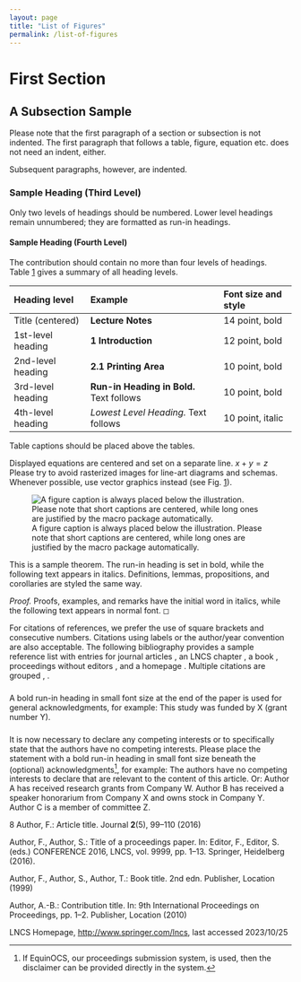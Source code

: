 ```yaml
---
layout: page
title: "List of Figures"
permalink: /list-of-figures
---
```


# First Section

## A Subsection Sample

Please note that the first paragraph of a section or subsection is not
indented. The first paragraph that follows a table, figure, equation
etc. does not need an indent, either.

Subsequent paragraphs, however, are indented.

### Sample Heading (Third Level)

Only two levels of headings should be numbered. Lower level headings
remain unnumbered; they are formatted as run-in headings.

#### Sample Heading (Fourth Level)

The contribution should contain no more than four levels of headings.
Table <a href="#tab1" data-reference-type="ref" data-reference="tab1">1</a>
gives a summary of all heading levels.

<div id="tab1">

| Heading level     | Example                                  | Font size and style |
|:------------------|:-----------------------------------------|:--------------------|
| Title (centered)  | **Lecture Notes**                        | 14 point, bold      |
| 1st-level heading | **1 Introduction**                       | 12 point, bold      |
| 2nd-level heading | **2.1 Printing Area**                    | 10 point, bold      |
| 3rd-level heading | **Run-in Heading in Bold.** Text follows | 10 point, bold      |
| 4th-level heading | *Lowest Level Heading.* Text follows     | 10 point, italic    |

Table captions should be placed above the tables.

</div>

Displayed equations are centered and set on a separate line.
*x* + *y* = *z*
Please try to avoid rasterized images for line-art diagrams and schemas.
Whenever possible, use vector graphics instead (see
Fig. <a href="#fig1" data-reference-type="ref" data-reference="fig1">1</a>).

<figure>
<img src="Chapter_1/Figs/planmelb20min.png" id="fig1"
alt="A figure caption is always placed below the illustration. Please note that short captions are centered, while long ones are justified by the macro package automatically." />
<figcaption aria-hidden="true">A figure caption is always placed below
the illustration. Please note that short captions are centered, while
long ones are justified by the macro package automatically.</figcaption>
</figure>

<div class="theorem">

This is a sample theorem. The run-in heading is set in bold, while the
following text appears in italics. Definitions, lemmas, propositions,
and corollaries are styled the same way.

</div>

<div class="proof">

*Proof.* Proofs, examples, and remarks have the initial word in italics,
while the following text appears in normal font. ◻

</div>

For citations of references, we prefer the use of square brackets and
consecutive numbers. Citations using labels or the author/year
convention are also acceptable. The following bibliography provides a
sample reference list with entries for journal articles , an LNCS
chapter , a book , proceedings without editors , and a homepage .
Multiple citations are grouped , .

<div class="credits">

### 

A bold run-in heading in small font size at the end of the paper is used
for general acknowledgments, for example: This study was funded by X
(grant number Y).

### 

It is now necessary to declare any competing interests or to
specifically state that the authors have no competing interests. Please
place the statement with a bold run-in heading in small font size
beneath the (optional) acknowledgments[^1], for example: The authors
have no competing interests to declare that are relevant to the content
of this article. Or: Author A has received research grants from Company
W. Author B has received a speaker honorarium from Company X and owns
stock in Company Y. Author C is a member of committee Z.

</div>

<div class="thebibliography">

8 Author, F.: Article title. Journal **2**(5), 99–110 (2016)

Author, F., Author, S.: Title of a proceedings paper. In: Editor, F.,
Editor, S. (eds.) CONFERENCE 2016, LNCS, vol. 9999, pp. 1–13. Springer,
Heidelberg (2016).

Author, F., Author, S., Author, T.: Book title. 2nd edn. Publisher,
Location (1999)

Author, A.-B.: Contribution title. In: 9th International Proceedings on
Proceedings, pp. 1–2. Publisher, Location (2010)

LNCS Homepage, <http://www.springer.com/lncs>, last accessed 2023/10/25

</div>

[^1]: If EquinOCS, our proceedings submission system, is used, then the
    disclaimer can be provided directly in the system.
